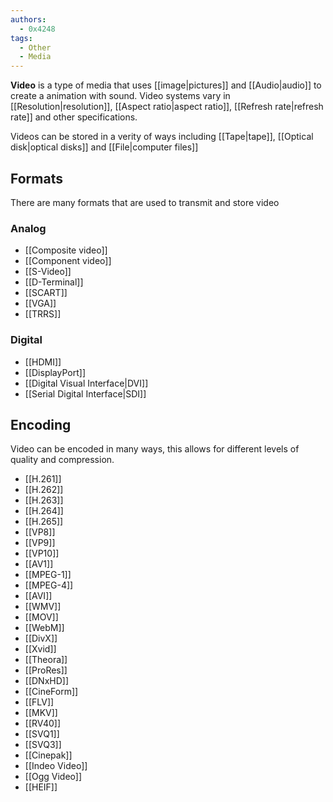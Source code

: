 ```yaml
---
authors:
  - 0x4248
tags:
  - Other
  - Media
---
```

**Video** is a type of media that uses [[image|pictures]] and [[Audio|audio]] to create a animation with sound. Video systems vary in [[Resolution|resolution]], [[Aspect ratio|aspect ratio]], [[Refresh rate|refresh rate]] and other specifications.

Videos can be stored in a verity of ways including [[Tape|tape]], [[Optical disk|optical disks]] and [[File|computer files]]

## Formats
There are many formats that are used to transmit and store video
### Analog
- [[Composite video]]
- [[Component video]]
- [[S-Video]]
- [[D-Terminal]]
- [[SCART]]
- [[VGA]]
- [[TRRS]]

### Digital
- [[HDMI]]
- [[DisplayPort]]
- [[Digital Visual Interface|DVI]]
- [[Serial Digital Interface|SDI]]

## Encoding
Video can be encoded in many ways, this allows for different levels of quality and compression.

- [[H.261]]
- [[H.262]]
- [[H.263]]
- [[H.264]]
- [[H.265]]
- [[VP8]]
- [[VP9]]
- [[VP10]]
- [[AV1]]
- [[MPEG-1]]
- [[MPEG-4]]
- [[AVI]]
- [[WMV]]
- [[MOV]]
- [[WebM]]
- [[DivX]]
- [[Xvid]]
- [[Theora]]
- [[ProRes]]
- [[DNxHD]]
- [[CineForm]]
- [[FLV]]
- [[MKV]]
- [[RV40]]
- [[SVQ1]]
- [[SVQ3]]
- [[Cinepak]]
- [[Indeo Video]]
- [[Ogg Video]]
- [[HEIF]]